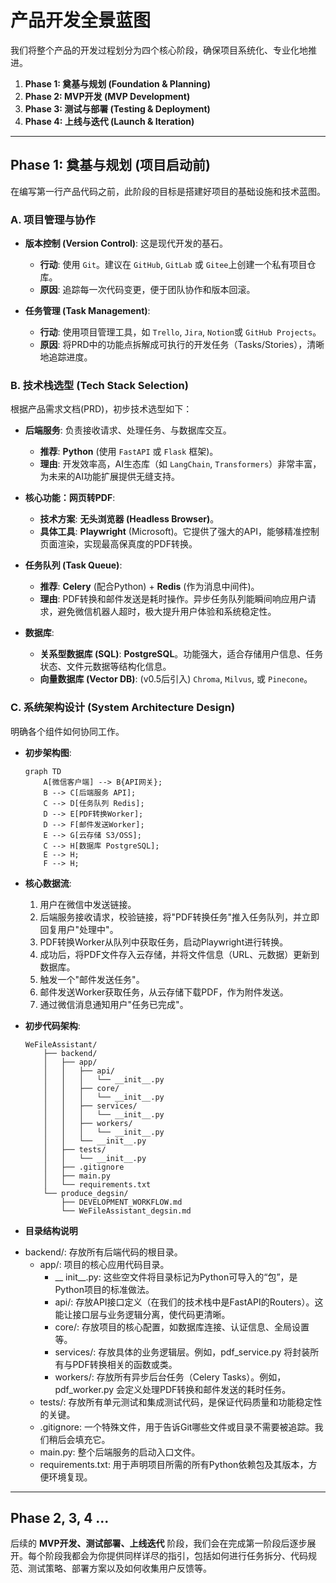 # 产品开发全景蓝图

我们将整个产品的开发过程划分为四个核心阶段，确保项目系统化、专业化地推进。

1.  **Phase 1: 奠基与规划 (Foundation & Planning)**
2.  **Phase 2: MVP开发 (MVP Development)**
3.  **Phase 3: 测试与部署 (Testing & Deployment)**
4.  **Phase 4: 上线与迭代 (Launch & Iteration)**

---

## Phase 1: 奠基与规划 (项目启动前)

在编写第一行产品代码之前，此阶段的目标是搭建好项目的基础设施和技术蓝图。

### A. 项目管理与协作

*   **版本控制 (Version Control)**: 这是现代开发的基石。
    *   **行动**: 使用 `Git`。建议在 `GitHub`, `GitLab` 或 `Gitee`上创建一个私有项目仓库。
    *   **原因**: 追踪每一次代码变更，便于团队协作和版本回滚。

*   **任务管理 (Task Management)**:
    *   **行动**: 使用项目管理工具，如 `Trello`, `Jira`, `Notion`或 `GitHub Projects`。
    *   **原因**: 将PRD中的功能点拆解成可执行的开发任务（Tasks/Stories），清晰地追踪进度。

### B. 技术栈选型 (Tech Stack Selection)

根据产品需求文档(PRD)，初步技术选型如下：

*   **后端服务**: 负责接收请求、处理任务、与数据库交互。
    *   **推荐**: **Python** (使用 `FastAPI` 或 `Flask` 框架)。
    *   **理由**: 开发效率高，AI生态库（如 `LangChain`, `Transformers`）非常丰富，为未来的AI功能扩展提供无缝支持。

*   **核心功能：网页转PDF**:
    *   **技术方案**: **无头浏览器 (Headless Browser)**。
    *   **具体工具**: **Playwright** (Microsoft)。它提供了强大的API，能够精准控制页面渲染，实现最高保真度的PDF转换。

*   **任务队列 (Task Queue)**:
    *   **推荐**: **Celery** (配合Python) + **Redis** (作为消息中间件)。
    *   **理由**: PDF转换和邮件发送是耗时操作。异步任务队列能瞬间响应用户请求，避免微信机器人超时，极大提升用户体验和系统稳定性。

*   **数据库**:
    *   **关系型数据库 (SQL)**: **PostgreSQL**。功能强大，适合存储用户信息、任务状态、文件元数据等结构化信息。
    *   **向量数据库 (Vector DB)**: (v0.5后引入) `Chroma`, `Milvus`, 或 `Pinecone`。

### C. 系统架构设计 (System Architecture Design)

明确各个组件如何协同工作。

*   **初步架构图**:
    ```mermaid
    graph TD
        A[微信客户端] --> B{API网关};
        B --> C[后端服务 API];
        C --> D[任务队列 Redis];
        D --> E[PDF转换Worker];
        D --> F[邮件发送Worker];
        E --> G[云存储 S3/OSS];
        C --> H[数据库 PostgreSQL];
        E --> H;
        F --> H;
    ```

*   **核心数据流**:
    1.  用户在微信中发送链接。
    2.  后端服务接收请求，校验链接，将"PDF转换任务"推入任务队列，并立即回复用户"处理中"。
    3.  PDF转换Worker从队列中获取任务，启动Playwright进行转换。
    4.  成功后，将PDF文件存入云存储，并将文件信息（URL、元数据）更新到数据库。
    5.  触发一个"邮件发送任务"。
    6.  邮件发送Worker获取任务，从云存储下载PDF，作为附件发送。
    7.  通过微信消息通知用户"任务已完成"。


*   **初步代码架构**:
    ```mermaid
    WeFileAssistant/
        ├── backend/
        │   ├── app/
        │   │   ├── api/
        │   │   │   └── __init__.py
        │   │   ├── core/
        │   │   │   └── __init__.py
        │   │   ├── services/
        │   │   │   └── __init__.py
        │   │   ├── workers/
        │   │   │   └── __init__.py
        │   │   └── __init__.py
        │   ├── tests/
        │   │   └── __init__.py
        │   ├── .gitignore
        │   ├── main.py
        │   └── requirements.txt
        └── produce_degsin/
            ├── DEVELOPMENT_WORKFLOW.md
            └── WeFileAssistant_degsin.md
    ```
*   **目录结构说明**
- backend/: 存放所有后端代码的根目录。
    - app/: 项目的核心应用代码目录。
        - __ init__.py: 这些空文件将目录标记为Python可导入的“包”，是Python项目的标准做法。
        - api/: 存放API接口定义（在我们的技术栈中是FastAPI的Routers）。这能让接口层与业务逻辑分离，使代码更清晰。
        - core/: 存放项目的核心配置，如数据库连接、认证信息、全局设置等。
        - services/: 存放具体的业务逻辑层。例如，pdf_service.py 将封装所有与PDF转换相关的函数或类。
        - workers/: 存放所有异步后台任务（Celery Tasks）。例如，pdf_worker.py 会定义处理PDF转换和邮件发送的耗时任务。
    - tests/: 存放所有单元测试和集成测试代码，是保证代码质量和功能稳定性的关键。
    - .gitignore: 一个特殊文件，用于告诉Git哪些文件或目录不需要被追踪。我们稍后会填充它。
    - main.py: 整个后端服务的启动入口文件。
    - requirements.txt: 用于声明项目所需的所有Python依赖包及其版本，方便环境复现。

---

## Phase 2, 3, 4 ...

后续的 **MVP开发、测试部署、上线迭代** 阶段，我们会在完成第一阶段后逐步展开。每个阶段我都会为你提供同样详尽的指引，包括如何进行任务拆分、代码规范、测试策略、部署方案以及如何收集用户反馈等。 